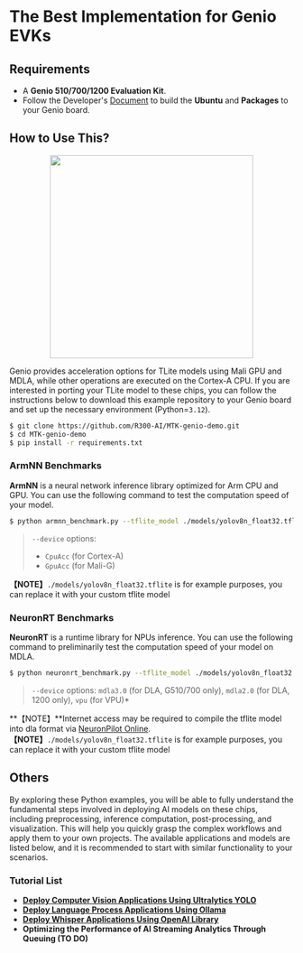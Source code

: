 # The Best Implementation for Genio EVKs


## Requirements
* A **Genio 510/700/1200 Evaluation Kit**.
* Follow the Developer's [Document](https://r300-ai.github.io/ITRI-AI-Hub/docs/genio-evk.html) to build the **Ubuntu** and **Packages** to your Genio board.


## How to Use This?

<div align="center">
<img src="https://github.com/R300-AI/MTK-genio-demo/blob/main/docs/images/chipset.png" width=360"/>
</div>

  Genio provides acceleration options for TLite models using Mali GPU and MDLA, while other operations are executed on the Cortex-A CPU. If you are interested in porting your TLite model to these chips, you can follow the instructions below to download this example repository to your Genio board and set up the necessary environment (Python=`3.12`).
  ```bash
  $ git clone https://github.com/R300-AI/MTK-genio-demo.git
  $ cd MTK-genio-demo
  $ pip install -r requirements.txt
  ```

### ArmNN Benchmarks
  **ArmNN** is a neural network inference library optimized for Arm CPU and GPU. You can use the following command to test the computation speed of your model.
  ```bash
  $ python armnn_benchmark.py --tflite_model ./models/yolov8n_float32.tflite --device GpuAcc --iteration 10
  ```
  > `--device` options:<br>
  > -  `CpuAcc` (for Cortex-A)<br>
  > -  `GpuAcc` (for Mali-G)
  
  **【NOTE】**`./models/yolov8n_float32.tflite` is for example purposes, you can replace it with your custom tflite model<br>


### NeuronRT Benchmarks
  **NeuronRT** is a runtime library for NPUs inference. You can use the following command to preliminarily test the computation speed of your model on MDLA.
  ```bash
  $ python neuronrt_benchmark.py --tflite_model ./models/yolov8n_float32.tflite --device mdla3.0 --iteration 10
  ```
  > `--device` options: `mdla3.0` (for DLA, G510/700 only),  `mdla2.0` (for DLA, 1200 only), `vpu` (for VPU)*

  **【NOTE】**Internet access may be required to compile the tflite model into dla format via [NeuronPilot Online](https://app-aihub-neuronpilot.azurewebsites.net/).<br>
  **【NOTE】**`./models/yolov8n_float32.tflite` is for example purposes, you can replace it with your custom tflite model<br>

## Others 
By exploring these Python examples, you will be able to fully understand the fundamental steps involved in deploying AI models on these chips, including preprocessing, inference computation, post-processing, and visualization. This will help you quickly grasp the complex workflows and apply them to your own projects. The available applications and models are listed below, and it is recommended to start with similar functionality to your scenarios.

### Tutorial List
* **[Deploy Computer Vision Applications Using Ultralytics YOLO](https://github.com/R300-AI/MTK-genio-demo/blob/main/docs/ultralytics_tutorial.md)**
* **[Deploy Language Process Applications Using Ollama](https://github.com/R300-AI/MTK-genio-demo/blob/main/docs/ollama_tutorial.md)**
* **[Deploy Whisper Applications Using OpenAI Library](https://github.com/R300-AI/MTK-genio-demo/blob/main/docs/whisper_tutorial.md)**
* **Optimizing the Performance of AI Streaming Analytics Through Queuing (TO DO)**
